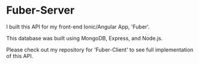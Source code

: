 # Fuber-Server

I built this API for my front-end Ionic/Angular App, 'Fuber'.

This database was built using MongoDB, Express, and Node.js.

Please check out my repository for 'Fuber-Client' to see full implementation of this API.
